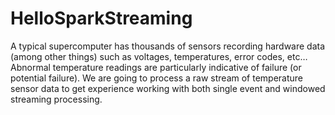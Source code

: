 # HelloSparkStreaming
A typical supercomputer has thousands of sensors recording hardware data (among other things) such as voltages, temperatures, error codes, etc…  Abnormal temperature readings are particularly indicative of failure (or potential failure). We are going to process a raw stream of temperature sensor data to get experience working with both single event and windowed streaming processing.
